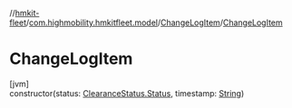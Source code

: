 //[hmkit-fleet](../../../index.md)/[com.highmobility.hmkitfleet.model](../index.md)/[ChangeLogItem](index.md)/[ChangeLogItem](-change-log-item.md)

# ChangeLogItem

[jvm]\
constructor(status: [ClearanceStatus.Status](../-clearance-status/-status/index.md), timestamp: [String](https://kotlinlang.org/api/latest/jvm/stdlib/kotlin/-string/index.html))
